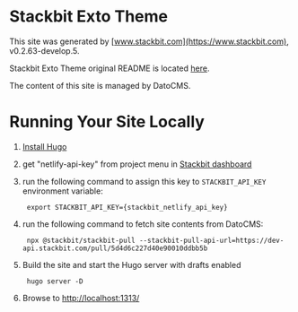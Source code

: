 # Stackbit Exto Theme

This site was generated by [www.stackbit.com](https://www.stackbit.com), v0.2.63-develop.5.

Stackbit Exto Theme original README is located [here](./README.theme.md).

The content of this site is managed by DatoCMS.

# Running Your Site Locally

1. [Install Hugo](https://gohugo.io/getting-started/quick-start/#step-1-install-hugo)

1. get "netlify-api-key" from project menu in [Stackbit dashboard](https://app.stackbit.com/dashboard)

1. run the following command to assign this key to `STACKBIT_API_KEY` environment variable:

        export STACKBIT_API_KEY={stackbit_netlify_api_key}

1. run the following command to fetch site contents from DatoCMS:

        npx @stackbit/stackbit-pull --stackbit-pull-api-url=https://dev-api.stackbit.com/pull/5d4d6c227d40e90010ddbb5b

1. Build the site and start the Hugo server with drafts enabled

        hugo server -D

1. Browse to [http://localhost:1313/](http://localhost:1313/)
